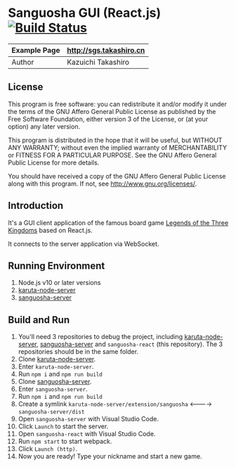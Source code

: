 Sanguosha GUI (React.js) [![Build Status](https://www.travis-ci.org/takashiro/sanguosha-react.svg?branch=dev)](https://www.travis-ci.org/takashiro/sanguosha-react)
==========

| Example Page |  http://sgs.takashiro.cn     |
|--------------|------------------------------|
| Author       |    Kazuichi Takashiro        |


License
-------
This program is free software: you can redistribute it and/or modify
it under the terms of the GNU Affero General Public License as
published by the Free Software Foundation, either version 3 of the
License, or (at your option) any later version.

This program is distributed in the hope that it will be useful,
but WITHOUT ANY WARRANTY; without even the implied warranty of
MERCHANTABILITY or FITNESS FOR A PARTICULAR PURPOSE.  See the
GNU Affero General Public License for more details.

You should have received a copy of the GNU Affero General Public License
along with this program. If not, see <http://www.gnu.org/licenses/>.

Introduction
------------

It's a GUI client application of the famous board game [Legends of the Three Kingdoms](https://en.wikipedia.org/wiki/Legends_of_the_Three_Kingdoms) based on React.js.

It connects to the server application via WebSocket.


Running Environment
-------------------
1. Node.js v10 or later versions
1. [karuta-node-server](https://github.com/takashiro/karuta-node-server)
1. [sanguosha-server](https://github.com/takashiro/sanguosha-server)

Build and Run
-------------
1. You'll need 3 repositories to debug the project, including [karuta-node-server](https://github.com/takashiro/karuta-node-server), [sanguosha-server](https://github.com/takashiro/sanguosha-server) and `sanguosha-react` (this repository). The 3 repositories should be in the same folder.
1. Clone [karuta-node-server](https://github.com/takashiro/karuta-node-server).
1. Enter `karuta-node-server`.
1. Run `npm i` and `npm run build`
1. Clone [sanguosha-server](https://github.com/takashiro/sanguosha-server).
1. Enter `sanguosha-server`.
1. Run `npm i` and `npm run build`
1. Create a symlink `karuta-node-server/extension/sanguosha` <----> `sanguosha-server/dist`
1. Open `sanguosha-server` with Visual Studio Code.
1. Click `Launch` to start the server.
1. Open `sanguosha-react` with Visual Studio Code.
1. Run `npm start` to start webpack.
1. Click `Launch (http)`.
1. Now you are ready! Type your nickname and start a new game.
